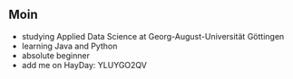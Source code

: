 ## Moin

- studying Applied Data Science at Georg-August-Universität Göttingen
- learning Java and Python
- absolute beginner
- add me on HayDay: YLUYGO2QV
<!--
**carl-lorenz/Carl-Lorenz** is a ✨ _special_ ✨ repository because its `README.md` (this file) appears on your GitHub profile.

Here are some ideas to get you started:


-->
